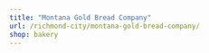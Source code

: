 ```yaml
---
title: "Montana Gold Bread Company"
url: /richmond-city/montana-gold-bread-company/
shop: bakery
---
```

